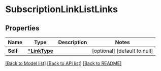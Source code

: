 # SubscriptionLinkListLinks

## Properties
Name | Type | Description | Notes
------------ | ------------- | ------------- | -------------
**Self** | [***LinkType**](LinkType.md) |  | [optional] [default to null]

[[Back to Model list]](../README.md#documentation-for-models) [[Back to API list]](../README.md#documentation-for-api-endpoints) [[Back to README]](../README.md)


